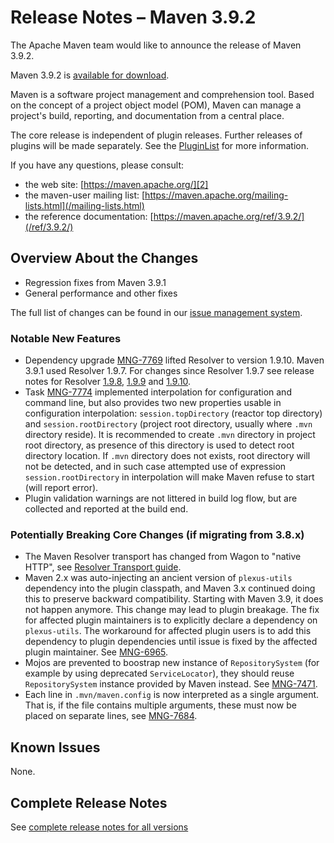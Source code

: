 <!--
 Licensed to the Apache Software Foundation (ASF) under one
 or more contributor license agreements.  See the NOTICE file
 distributed with this work for additional information
 regarding copyright ownership.  The ASF licenses this file
 to you under the Apache License, Version 2.0 (the
 "License"); you may not use this file except in compliance
 with the License.  You may obtain a copy of the License at

   http://www.apache.org/licenses/LICENSE-2.0

 Unless required by applicable law or agreed to in writing,
 software distributed under the License is distributed on an
 "AS IS" BASIS, WITHOUT WARRANTIES OR CONDITIONS OF ANY
 KIND, either express or implied.  See the License for the
 specific language governing permissions and limitations
 under the License.

 NOTE: For help with the syntax of this file, see:
 http://maven.apache.org/doxia/modules/index.html#Markdown
-->

# Release Notes &#x2013; Maven 3.9.2

The Apache Maven team would like to announce the release of Maven 3.9.2.

Maven 3.9.2 is [available for download][0].

Maven is a software project management and comprehension tool. Based on the concept of a project object model (POM), Maven can manage a project's build, reporting, and documentation from a central place.

The core release is independent of plugin releases. Further releases of plugins will be made separately. See the [PluginList][1] for more information.

If you have any questions, please consult:

- the web site: [https://maven.apache.org/][2]
- the maven-user mailing list: [https://maven.apache.org/mailing-lists.html](/mailing-lists.html)
- the reference documentation: [https://maven.apache.org/ref/3.9.2/](/ref/3.9.2/)

## Overview About the Changes

* Regression fixes from Maven 3.9.1
* General performance and other fixes

The full list of changes can be found in our [issue management system][4].

### Notable New Features

* Dependency upgrade [MNG-7769](https://issues.apache.org/jira/browse/MNG-7769) lifted Resolver to version 1.9.10. Maven 3.9.1 used Resolver 1.9.7. For
changes since Resolver 1.9.7 see release notes for Resolver [1.9.8](https://issues.apache.org/jira/secure/ReleaseNote.jspa?projectId=12320628&version=12352986), 
[1.9.9](https://issues.apache.org/jira/secure/ReleaseNote.jspa?projectId=12320628&version=12353151) and
[1.9.10](https://issues.apache.org/jira/secure/ReleaseNote.jspa?projectId=12320628&version=12353177).
* Task [MNG-7774](https://issues.apache.org/jira/browse/MNG-7774) implemented interpolation for configuration and command line, but also provides two new
properties usable in configuration interpolation: `session.topDirectory` (reactor top directory) and `session.rootDirectory` (project root directory, usually where `.mvn`
directory reside). It is recommended to create `.mvn` directory in project root directory, as presence of this directory is used to 
detect root directory location. If `.mvn` directory does not exists, root directory will not be detected, and in such case attempted use of expression `session.rootDirectory` in interpolation will make Maven refuse to start (will report error).
* Plugin validation warnings are not littered in build log flow, but are collected and reported at the build end.

### Potentially Breaking Core Changes (if migrating from 3.8.x)

* The Maven Resolver transport has changed from Wagon to "native HTTP", see [Resolver Transport guide](/guides/mini/guide-resolver-transport.html).
* Maven 2.x was auto-injecting an ancient version of `plexus-utils` dependency into the plugin classpath, and Maven 3.x continued doing this to preserve backward compatibility. Starting with Maven 3.9, it does not happen anymore. This change may lead to plugin breakage. The fix for affected plugin maintainers is to explicitly declare a dependency on `plexus-utils`. The workaround for affected plugin users is to add this dependency to plugin dependencies until issue is fixed by the affected plugin maintainer. See [MNG-6965](https://issues.apache.org/jira/browse/MNG-6965).
* Mojos are prevented to boostrap new instance of `RepositorySystem` (for example by using deprecated `ServiceLocator`), they should reuse `RepositorySystem` instance provided by Maven instead. See [MNG-7471](https://issues.apache.org/jira/browse/MNG-7471).
* Each line in `.mvn/maven.config` is now interpreted as a single argument. That is, if the file contains multiple arguments, these must now be placed on separate lines, see [MNG-7684](https://issues.apache.org/jira/browse/MNG-7684).

## Known Issues

None.

## Complete Release Notes

See [complete release notes for all versions][5]

[0]: ../../download.html
[1]: ../../plugins/index.html
[2]: https://maven.apache.org/
[4]: https://issues.apache.org/jira/secure/ReleaseNote.jspa?projectId=12316922&version=12352958
[5]: ../../docs/history.html
